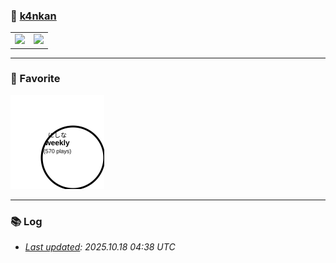 
### 🫠  [k4nkan](https://kanta.it.com/)  

<table>
    <tr>
    <td>
        <a href="https://github.com/k4nkan">
            <img height="150px" src="https://github-readme-stats.vercel.app/api?username=k4nkan&count_private=true&show_icons=true" />
        </a>
    </td>
    <td>
        <a href="https://github.com/k4nkan">
            <img height="150px" src="https://github-readme-stats.vercel.app/api/top-langs/?username=k4nkan&layout=compact" />
        </a>
    </td>
    </tr>
</table>

---

### 🎵 Favorite
<img src="./data/top_track.svg" alt="Top Track" width="150">

---

### 📚 Log
- _[Last updated](https://github.com/k4nkan/k4nkan/actions): 2025.10.18 04:38 UTC_
